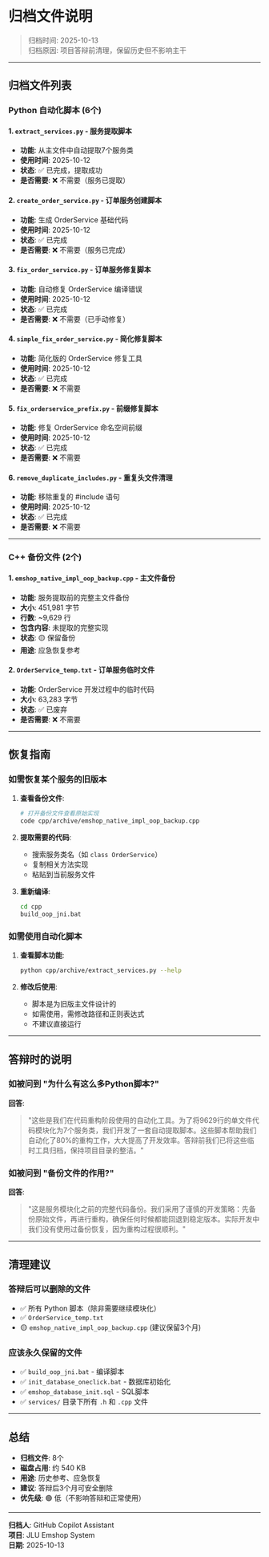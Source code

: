 # 归档文件说明

> 归档时间: 2025-10-13  
> 归档原因: 项目答辩前清理，保留历史但不影响主干

---

## 归档文件列表

### Python 自动化脚本 (6个)

#### 1. `extract_services.py` - 服务提取脚本
- **功能**: 从主文件中自动提取7个服务类
- **使用时间**: 2025-10-12
- **状态**: ✅ 已完成，提取成功
- **是否需要**: ❌ 不需要（服务已提取）

#### 2. `create_order_service.py` - 订单服务创建脚本
- **功能**: 生成 OrderService 基础代码
- **使用时间**: 2025-10-12
- **状态**: ✅ 已完成
- **是否需要**: ❌ 不需要（服务已完成）

#### 3. `fix_order_service.py` - 订单服务修复脚本
- **功能**: 自动修复 OrderService 编译错误
- **使用时间**: 2025-10-12
- **状态**: ✅ 已完成
- **是否需要**: ❌ 不需要（已手动修复）

#### 4. `simple_fix_order_service.py` - 简化修复脚本
- **功能**: 简化版的 OrderService 修复工具
- **使用时间**: 2025-10-12
- **状态**: ✅ 已完成
- **是否需要**: ❌ 不需要

#### 5. `fix_orderservice_prefix.py` - 前缀修复脚本
- **功能**: 修复 OrderService 命名空间前缀
- **使用时间**: 2025-10-12
- **状态**: ✅ 已完成
- **是否需要**: ❌ 不需要

#### 6. `remove_duplicate_includes.py` - 重复头文件清理
- **功能**: 移除重复的 #include 语句
- **使用时间**: 2025-10-12
- **状态**: ✅ 已完成
- **是否需要**: ❌ 不需要

---

### C++ 备份文件 (2个)

#### 1. `emshop_native_impl_oop_backup.cpp` - 主文件备份
- **功能**: 服务提取前的完整主文件备份
- **大小**: 451,981 字节
- **行数**: ~9,629 行
- **包含内容**: 未提取的完整实现
- **状态**: 🟡 保留备份
- **用途**: 应急恢复参考

#### 2. `OrderService_temp.txt` - 订单服务临时文件
- **功能**: OrderService 开发过程中的临时代码
- **大小**: 63,283 字节
- **状态**: ✅ 已废弃
- **是否需要**: ❌ 不需要

---

## 恢复指南

### 如需恢复某个服务的旧版本

1. **查看备份文件**:
   ```bash
   # 打开备份文件查看原始实现
   code cpp/archive/emshop_native_impl_oop_backup.cpp
   ```

2. **提取需要的代码**:
   - 搜索服务类名（如 `class OrderService`）
   - 复制相关方法实现
   - 粘贴到当前服务文件

3. **重新编译**:
   ```bash
   cd cpp
   build_oop_jni.bat
   ```

### 如需使用自动化脚本

1. **查看脚本功能**:
   ```bash
   python cpp/archive/extract_services.py --help
   ```

2. **修改后使用**:
   - 脚本是为旧版主文件设计的
   - 如需使用，需修改路径和正则表达式
   - 不建议直接运行

---

## 答辩时的说明

### 如被问到 "为什么有这么多Python脚本?"

**回答**:
> "这些是我们在代码重构阶段使用的自动化工具。为了将9629行的单文件代码模块化为7个服务类，我们开发了一套自动提取脚本。这些脚本帮助我们自动化了80%的重构工作，大大提高了开发效率。答辩前我们已将这些临时工具归档，保持项目目录的整洁。"

### 如被问到 "备份文件的作用?"

**回答**:
> "这是服务模块化之前的完整代码备份。我们采用了谨慎的开发策略：先备份原始文件，再进行重构，确保任何时候都能回退到稳定版本。实际开发中我们没有使用过备份恢复，因为重构过程很顺利。"

---

## 清理建议

### 答辩后可以删除的文件

- ✅ 所有 Python 脚本（除非需要继续模块化）
- ✅ `OrderService_temp.txt`
- 🟡 `emshop_native_impl_oop_backup.cpp` (建议保留3个月)

### 应该永久保留的文件

- ✅ `build_oop_jni.bat` - 编译脚本
- ✅ `init_database_oneclick.bat` - 数据库初始化
- ✅ `emshop_database_init.sql` - SQL脚本
- ✅ `services/` 目录下所有 `.h` 和 `.cpp` 文件

---

## 总结

- **归档文件**: 8个
- **磁盘占用**: 约 540 KB
- **用途**: 历史参考、应急恢复
- **建议**: 答辩后3个月可安全删除
- **优先级**: 🟢 低（不影响答辩和正常使用）

---

**归档人**: GitHub Copilot Assistant  
**项目**: JLU Emshop System  
**日期**: 2025-10-13
